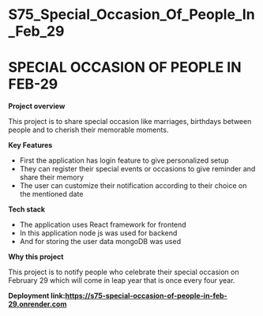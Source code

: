 # S75_Special_Occasion_Of_People_In_Feb_29

# SPECIAL OCCASION OF PEOPLE IN FEB-29

**Project overview**

 This project is to share special occasion like marriages, birthdays between people and to cherish their memorable moments.


**Key Features**

- First the application has login feature to give personalized setup 
- They can register their  special events or occasions to give reminder and share their memory
- The user can customize their notification according to their choice on the mentioned date



**Tech stack**

- The application uses React framework for frontend 
- In this application node js was used for backend
- And for storing the user data mongoDB was used

**Why this project**

This project is to notify people who celebrate their special occasion on February 29 which will come in leap year that is once every four year.


**Deployment link:https://s75-special-occasion-of-people-in-feb-29.onrender.com**